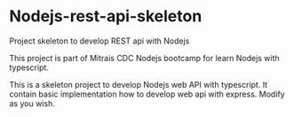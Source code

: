 # Nodejs-rest-api-skeleton
Project skeleton to develop REST api with Nodejs

This project is part of Mitrais CDC Nodejs bootcamp for learn Nodejs with typescript.

This is a skeleton project to develop Nodejs web API with typescript.
It contain basic implementation how to develop web api with express.
Modify as you wish.

